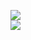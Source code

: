 [![](https://img.shields.io/badge/Made%20With-Github%20Spray-lightgrey.svg?style=for-the-badge&logo=github)](https://github.com/Annihil/github-spray#5316)  
[![](https://i.imgur.com/2DrTn0Z.gif)](https://github.com/Annihil/github-spray)